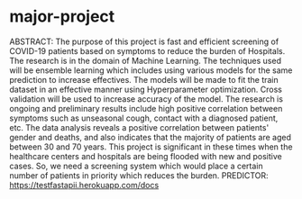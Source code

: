 # major-project
ABSTRACT:
The purpose of this project is fast and efficient screening of COVID-19 patients based on symptoms to reduce the burden of Hospitals. The research is in the domain of Machine Learning. The techniques used will be ensemble learning which includes using various models for the same prediction to increase effectives. The models will be made to fit the train dataset in an effective manner using Hyperparameter optimization. Cross validation will be used to increase accuracy of the model. The research is ongoing and preliminary results include high positive correlation between symptoms such as unseasonal cough, contact with a diagnosed patient, etc. The data analysis reveals a positive correlation between patients' gender and deaths, and also indicates that the majority of patients are aged between 30 and 70 years. This project is significant in these times when the healthcare centers and hospitals are being flooded with new and positive cases. So, we need a screening system which would place a certain number of patients in priority which reduces the burden.
PREDICTOR: https://testfastapii.herokuapp.com/docs
